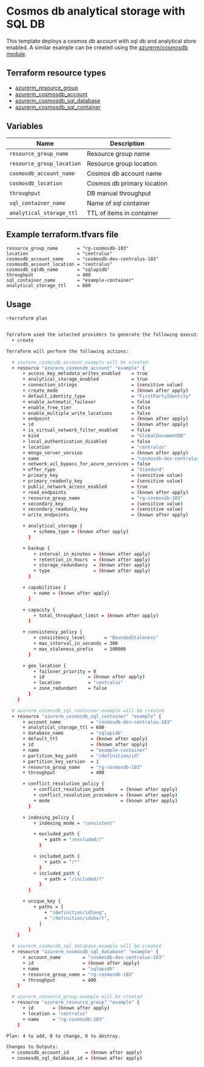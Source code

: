 # Cosmos db analytical storage with SQL DB
This template deploys a cosmos db account with sql db and analytical store enabled. A similar example can be created using the [azurerm/cosmosdb module](https://github.com/azure/terraform-azurerm-cosmosdb).

## Terraform resource types
- [azurerm_resource_group](https://registry.terraform.io/providers/hashicorp/azurerm/latest/docs/resources/resource_group)
- [azurerm_cosmosdb_account](https://registry.terraform.io/providers/hashicorp/azurerm/latest/docs/resources/cosmosdb_account)
- [azurerm_cosmosdb_sql_database](https://registry.terraform.io/providers/hashicorp/azurerm/latest/docs/resources/cosmosdb_sql_database)
- [azurerm_cosmosdb_sql_container](https://registry.terraform.io/providers/hashicorp/azurerm/latest/docs/resources/cosmosdb_sql_container)

## Variables

| Name | Description |
|-|-|
| `resource_group_name` | Resource group name |
| `resource_group_location` | Resource group location | 
| `cosmosdb_account_name` | Cosmos db account name | 
| `cosmosdb_location` | Cosmos db primary location |
| `throughput` | DB manual throughput | 
| `sql_container_name` | Name of sql container | 
| `analytical_storage_ttl` | TTL of items in container | 

## Example terraform.tfvars file
```
resource_group_name       = "rg-cosmosdb-103"
location                  = "centralus"
cosmosdb_account_name     = "cosmosdb-dev-centralus-103"
cosmosdb_account_location = "centralus"
cosmosdb_sqldb_name       = "sqlapidb"
throughput                = 400
sql_container_name        = "example-container"
analytical_storage_ttl    = 600
```

## Usage

```bash
>terraform plan


Terraform used the selected providers to generate the following execution plan. Resource actions are indicated with the following symbols:
  + create

Terraform will perform the following actions:

  # azurerm_cosmosdb_account.example will be created
  + resource "azurerm_cosmosdb_account" "example" {
      + access_key_metadata_writes_enabled    = true
      + analytical_storage_enabled            = true
      + connection_strings                    = (sensitive value)
      + create_mode                           = (known after apply)
      + default_identity_type                 = "FirstPartyIdentity"
      + enable_automatic_failover             = false
      + enable_free_tier                      = false
      + enable_multiple_write_locations       = false
      + endpoint                              = (known after apply)
      + id                                    = (known after apply)
      + is_virtual_network_filter_enabled     = false
      + kind                                  = "GlobalDocumentDB"
      + local_authentication_disabled         = false
      + location                              = "centralus"
      + mongo_server_version                  = (known after apply)
      + name                                  = "cosmosdb-dev-centralus-103"
      + network_acl_bypass_for_azure_services = false
      + offer_type                            = "Standard"
      + primary_key                           = (sensitive value)
      + primary_readonly_key                  = (sensitive value)
      + public_network_access_enabled         = true
      + read_endpoints                        = (known after apply)
      + resource_group_name                   = "rg-cosmosdb-103"
      + secondary_key                         = (sensitive value)
      + secondary_readonly_key                = (sensitive value)
      + write_endpoints                       = (known after apply)

      + analytical_storage {
          + schema_type = (known after apply)
        }

      + backup {
          + interval_in_minutes = (known after apply)
          + retention_in_hours  = (known after apply)
          + storage_redundancy  = (known after apply)
          + type                = (known after apply)
        }

      + capabilities {
          + name = (known after apply)
        }

      + capacity {
          + total_throughput_limit = (known after apply)
        }

      + consistency_policy {
          + consistency_level       = "BoundedStaleness"
          + max_interval_in_seconds = 300
          + max_staleness_prefix    = 100000
        }

      + geo_location {
          + failover_priority = 0
          + id                = (known after apply)
          + location          = "centralus"
          + zone_redundant    = false
        }
    }

  # azurerm_cosmosdb_sql_container.example will be created
  + resource "azurerm_cosmosdb_sql_container" "example" {
      + account_name           = "cosmosdb-dev-centralus-103"
      + analytical_storage_ttl = 600
      + database_name          = "sqlapidb"
      + default_ttl            = (known after apply)
      + id                     = (known after apply)
      + name                   = "example-container"
      + partition_key_path     = "/definition/id"
      + partition_key_version  = 1
      + resource_group_name    = "rg-cosmosdb-103"
      + throughput             = 400

      + conflict_resolution_policy {
          + conflict_resolution_path      = (known after apply)
          + conflict_resolution_procedure = (known after apply)
          + mode                          = (known after apply)
        }

      + indexing_policy {
          + indexing_mode = "consistent"

          + excluded_path {
              + path = "/excluded/?"
            }

          + included_path {
              + path = "/*"
            }
          + included_path {
              + path = "/included/?"
            }
        }

      + unique_key {
          + paths = [
              + "/definition/idlong",
              + "/definition/idshort",
            ]
        }
    }

  # azurerm_cosmosdb_sql_database.example will be created
  + resource "azurerm_cosmosdb_sql_database" "example" {
      + account_name        = "cosmosdb-dev-centralus-103"
      + id                  = (known after apply)
      + name                = "sqlapidb"
      + resource_group_name = "rg-cosmosdb-103"
      + throughput          = 400
    }

  # azurerm_resource_group.example will be created
  + resource "azurerm_resource_group" "example" {
      + id       = (known after apply)
      + location = "centralus"
      + name     = "rg-cosmosdb-103"
    }

Plan: 4 to add, 0 to change, 0 to destroy.

Changes to Outputs:
  + cosmosdb_account_id      = (known after apply)
  + cosmosdb_sql_database_id = (known after apply)

```


